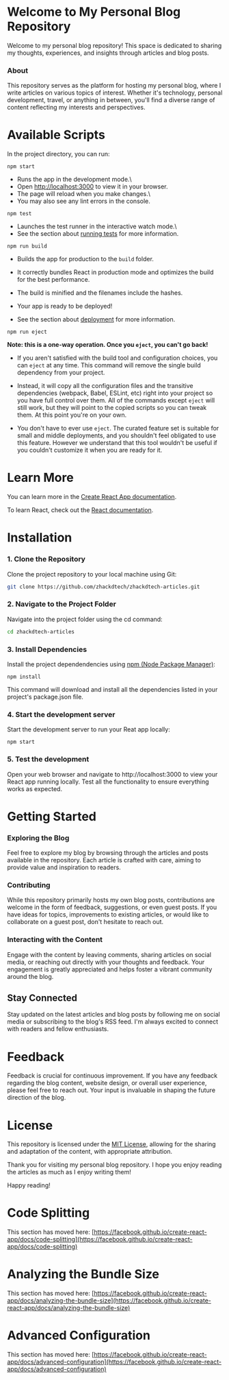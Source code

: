 # Welcome to My Personal Blog Repository

Welcome to my personal blog repository! This space is dedicated to sharing my thoughts, experiences, and insights through articles and blog posts.

### About

This repository serves as the platform for hosting my personal blog, where I write articles on various topics of interest. Whether it's technology, personal development, travel, or anything in between, you'll find a diverse range of content reflecting my interests and perspectives.

# Available Scripts

In the project directory, you can run:

```
npm start
```

- Runs the app in the development mode.\
- Open [http://localhost:3000](http://localhost:3000) to view it in your browser.
- The page will reload when you make changes.\
- You may also see any lint errors in the console.

```
npm test
```

- Launches the test runner in the interactive watch mode.\
- See the section about [running tests](https://facebook.github.io/create-react-app/docs/running-tests) for more information.

```
npm run build
```

- Builds the app for production to the `build` folder.
- It correctly bundles React in production mode and optimizes the build for the best performance.
- The build is minified and the filenames include the hashes.
- Your app is ready to be deployed!

- See the section about [deployment](https://facebook.github.io/create-react-app/docs/deployment) for more information.

```
npm run eject
```

**Note: this is a one-way operation. Once you `eject`, you can't go back!**

- If you aren't satisfied with the build tool and configuration choices, you can `eject` at any time. This command will remove the single build dependency from your project.

- Instead, it will copy all the configuration files and the transitive dependencies (webpack, Babel, ESLint, etc) right into your project so you have full control over them. All of the commands except `eject` will still work, but they will point to the copied scripts so you can tweak them. At this point you're on your own.

- You don't have to ever use `eject`. The curated feature set is suitable for small and middle deployments, and you shouldn't feel obligated to use this feature. However we understand that this tool wouldn't be useful if you couldn't customize it when you are ready for it.

# Learn More

You can learn more in the [Create React App documentation](https://facebook.github.io/create-react-app/docs/getting-started).

To learn React, check out the [React documentation](https://reactjs.org/).

# Installation

### 1. Clone the Repository

Clone the project repository to your local machine using Git:

```bash
git clone https://github.com/zhackdtech/zhackdtech-articles.git
```

### 2. Navigate to the Project Folder

Navigate into the project folder using the cd command:

```bash
cd zhackdtech-articles
```

### 3. Install Dependencies

Install the project dependendencies using [npm (Node Package Manager)](https://www.npmjs.com/):

```
npm install
```

This command will download and install all the dependencies listed in your project's package.json file.

### 4. Start the development server

Start the development server to run your Reat app locally:

```
npm start
```

### 5. Test the development

Open your web browser and navigate to http://localhost:3000 to view your React app running locally. Test all the functionality to ensure everything works as expected.

# Getting Started

### Exploring the Blog

Feel free to explore my blog by browsing through the articles and posts available in the repository. Each article is crafted with care, aiming to provide value and inspiration to readers.

### Contributing

While this repository primarily hosts my own blog posts, contributions are welcome in the form of feedback, suggestions, or even guest posts. If you have ideas for topics, improvements to existing articles, or would like to collaborate on a guest post, don't hesitate to reach out.

### Interacting with the Content

Engage with the content by leaving comments, sharing articles on social media, or reaching out directly with your thoughts and feedback. Your engagement is greatly appreciated and helps foster a vibrant community around the blog.

## Stay Connected

Stay updated on the latest articles and blog posts by following me on social media or subscribing to the blog's RSS feed. I'm always excited to connect with readers and fellow enthusiasts.

# Feedback

Feedback is crucial for continuous improvement. If you have any feedback regarding the blog content, website design, or overall user experience, please feel free to reach out. Your input is invaluable in shaping the future direction of the blog.

# License

This repository is licensed under the [MIT License](LICENSE), allowing for the sharing and adaptation of the content, with appropriate attribution.

Thank you for visiting my personal blog repository. I hope you enjoy reading the articles as much as I enjoy writing them!

Happy reading!

# Code Splitting

This section has moved here: [https://facebook.github.io/create-react-app/docs/code-splitting](https://facebook.github.io/create-react-app/docs/code-splitting)

# Analyzing the Bundle Size

This section has moved here: [https://facebook.github.io/create-react-app/docs/analyzing-the-bundle-size](https://facebook.github.io/create-react-app/docs/analyzing-the-bundle-size)

# Advanced Configuration

This section has moved here: [https://facebook.github.io/create-react-app/docs/advanced-configuration](https://facebook.github.io/create-react-app/docs/advanced-configuration)
